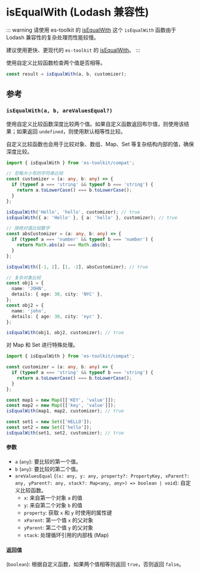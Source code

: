 # isEqualWith (Lodash 兼容性)

::: warning 请使用 es-toolkit 的 [isEqualWith](../../predicate/isEqualWith.md)
这个 `isEqualWith` 函数由于 Lodash 兼容性的复杂处理而性能较慢。

建议使用更快、更现代的 `es-toolkit` 的 [isEqualWith](../../predicate/isEqualWith.md)。
:::

使用自定义比较函数检查两个值是否相等。

```typescript
const result = isEqualWith(a, b, customizer);
```

## 参考

### `isEqualWith(a, b, areValuesEqual?)`

使用自定义比较函数深度比较两个值。如果自定义函数返回布尔值，则使用该结果；如果返回 `undefined`，则使用默认相等性比较。

自定义比较函数也会用于比较对象、数组、Map、Set 等复杂结构内部的值，确保深度比较。

```typescript
import { isEqualWith } from 'es-toolkit/compat';

// 忽略大小写的字符串比较
const customizer = (a: any, b: any) => {
  if (typeof a === 'string' && typeof b === 'string') {
    return a.toLowerCase() === b.toLowerCase();
  }
};

isEqualWith('Hello', 'hello', customizer); // true
isEqualWith({ a: 'Hello' }, { a: 'hello' }, customizer); // true

// 按绝对值比较数字
const absCustomizer = (a: any, b: any) => {
  if (typeof a === 'number' && typeof b === 'number') {
    return Math.abs(a) === Math.abs(b);
  }
};

isEqualWith([-1, 2], [1, -2], absCustomizer); // true

// 复杂对象比较
const obj1 = {
  name: 'JOHN',
  details: { age: 30, city: 'NYC' },
};
const obj2 = {
  name: 'john',
  details: { age: 30, city: 'nyc' },
};

isEqualWith(obj1, obj2, customizer); // true
```

对 Map 和 Set 进行特殊处理。

```typescript
import { isEqualWith } from 'es-toolkit/compat';

const customizer = (a: any, b: any) => {
  if (typeof a === 'string' && typeof b === 'string') {
    return a.toLowerCase() === b.toLowerCase();
  }
};

const map1 = new Map([['KEY', 'value']]);
const map2 = new Map([['key', 'value']]);
isEqualWith(map1, map2, customizer); // true

const set1 = new Set(['HELLO']);
const set2 = new Set(['hello']);
isEqualWith(set1, set2, customizer); // true
```

#### 参数

- `a` (`any`): 要比较的第一个值。
- `b` (`any`): 要比较的第二个值。
- `areValuesEqual` (`(x: any, y: any, property?: PropertyKey, xParent?: any, yParent?: any, stack?: Map<any, any>) => boolean | void`): 自定义比较函数。
  - `x`: 来自第一个对象 `a` 的值
  - `y`: 来自第二个对象 `b` 的值
  - `property`: 获取 `x` 和 `y` 时使用的属性键
  - `xParent`: 第一个值 `x` 的父对象
  - `yParent`: 第二个值 `y` 的父对象
  - `stack`: 处理循环引用的内部栈 (Map)

#### 返回值

(`boolean`): 根据自定义函数，如果两个值相等则返回 `true`，否则返回 `false`。
